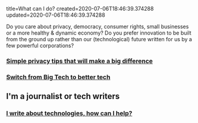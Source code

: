 title=What can I do?
created=2020-07-06T18:46:39.374288
updated=2020-07-06T18:46:39.374288

Do you care about privacy, democracy, consumer rights, 
small businesses or a more healthy & dynamic economy? 
Do you prefer innovation to be built from the ground up rather than our 
(technological) future written for us by a few powerful corporations?

### <a href="privacy-tips">Simple privacy tips that will make a big difference</a>
### <a href="alternatives">Switch from Big Tech to better tech</a>

## I'm a journalist or tech writers
### <a href="tech-writing">I write about technologies, how can I help?</a>
